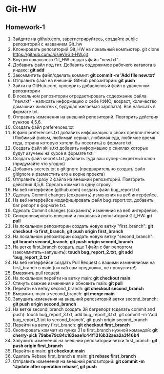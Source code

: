 # Git-HW
## Homework-1
1. Зайдите на github.com, зарегистрируйтесь, создайте public репозиторий  c названием Git_hw
2. Клонировать репозиторий Git_HW на локальный компьютер. git clone https://github.com/JosieVi/Git-HW.git
3. Внутри локального Git_HW создать файл "new.txt".
4. Добавить файл под гит. Добавить содержимое рабочего каталога в индекс: <b>git add</b>
5. Закоммитить файл/сделать коммит: <b>git commit -m 'Add file new.txt'</b>
6. Отправить файл на внешний GitHub репозиторий: <b>git push</b>
7. Зайти на GitHub.com, проверить добавленный файл в удаленном репозитории
8. В локальном репозитории отредактировать содержание файла "new.txt" - написать информацию о себе (ФИО, возраст, количество домашних животных, будущая желаемая зарплата). Всё написать в формате txt.
9. Отправить изменения на внешний репозиторий. Повторить действия пунктов 4,5,6.
10. Создать файл preferences.txt
11. В файл preferences.txt добавить информацию о своих предпочтениях (Любимый фильм, любимый сериал, любимая еда, любимое время года, страна которую хотели бы посетить) в формате txt.
12. Создать файл sklls.txt добавить информацию о скиллах которые будут изучены на курсе в формате txt
13. Создать файл secrets.txt добавить туда ваш супер-секретный ключ (придумайте что угодно)
14. Добавить secrets.txt в gitignore (предварительно создать файл gitignore и разместить его в корне проекта) 
15. Отправить сразу 2 файла на внешний репозиторий. Повторить действия 4,5,6. Сделать коммит в одну строку.
16. На веб интерфейсе (github.com) создать файл bug_report.txt.
17. Сделать Commit changes (сохранить) изменения на веб интерфейсе.
18. На веб интерфейсе модифицировать файл bug_report.txt, добавить баг репорт в формате txt.
19. Сделать Commit changes (сохранить) изменения на веб интерфейсе.
20. Синхронизировать внешний и локальный репозиторий Git_HW: <b>git pull</b>
21. На локальном репозитории создать новую ветку "first_branch": <b>git checkout -b first_branch</b>, <b>git push origin first_branch</b>
22. На локальном репозитории создать новую ветку "second_branch": <b>git branch second_branch</b>, <b>git push origin second_branch</b>
23. На ветке first_branch создать еще 1 файл с баг репортом (закоммитать+запушить): <b>touch bug_report_2.txt</b>, <b>git add 'bug_report_2.txt'</b>
24. На веб интерфейсе создать Pull Request c вашими изменениями на first_branch в main (гитхаб сам предложит, не пропустите!)
25. Вмержить pull request
26. На локальном перейти на ветку main: <b>git checkout main</b>
27. Стянуть свежие изменения и обновить main: <b>git pull</b>
28. Перейти на ветку second_branch: <b>git checkout second_branch</b>
29. Вмержить main в second_branch: <b>git merge main</b>
30. Запушить изменения на внешний репозиторий ветки second_branch: <b>git push origin second_branch</b>
31. На ветке second_branch создать 3й багрепорт (сделать commit and push):  touch bug_report_3.txt, add bug_report_3.txt, git commit -m 'Add bug_report_3.txt to second_branch', git push origin second_branch
32. Перейти на ветку first_branch: <b>git checkout first_branch</b>
33. Скопировать коммит из пунка 31 в first_branch нужной командой: <b>git cherry-pick 79abe79c84c182eae1c44f1316b32aea2a3f46b4</b>
34. Запушить изменения на внешний репозиторий ветки first_branch: <b>git push origin first_branch</b>
35. Перейти в main: <b>git checkout main</b>
36. Сделать Rebase first_branch в main: <b>git rebase first_branch</b>
37. Отправить изменения на внешний репозиторий: <b>git commit -m 'Update after operation rebase', git push</b>
